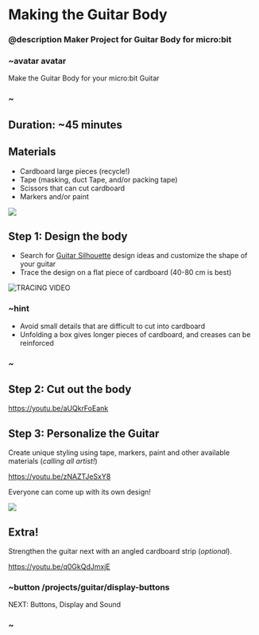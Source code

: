 # Making the Guitar Body
### @description Maker Project for Guitar Body for micro:bit  

### ~avatar avatar

Make the Guitar Body for your micro:bit Guitar

### ~

## Duration: ~45 minutes

## Materials
  * Cardboard large pieces (recycle!)
  * Tape (masking, duct Tape, and/or packing tape)
  * Scissors that can cut cardboard  
  * Markers and/or paint  

![](/static/mb/projects/guitar/materials.jpg)

## Step 1: Design the body

* Search for [Guitar Silhouette](https://www.bing.com/images/search?q=Guitar+Silhouettes) design ideas and customize
the shape of your guitar
* Trace the design on a flat piece of cardboard (40-80 cm is best)

![TRACING VIDEO]()

### ~hint

   * Avoid small details that are difficult to cut into cardboard
   * Unfolding a box gives longer pieces of cardboard, and creases can be reinforced

### ~

## Step 2: Cut out the body

https://youtu.be/aUQkrFoEank


## Step 3: Personalize the Guitar

Create unique styling using tape, markers, paint and other available materials (*calling all artist!*) 

https://youtu.be/zNAZTJeSxY8

Everyone can come up with its own design!

![](/static/mb/projects/guitar/otherdesigns.jpg)


## Extra!

Strengthen the guitar next with an angled cardboard strip (*optional*).

https://youtu.be/q0GkQdJmxjE


### ~button /projects/guitar/display-buttons
NEXT: Buttons, Display and Sound
### ~